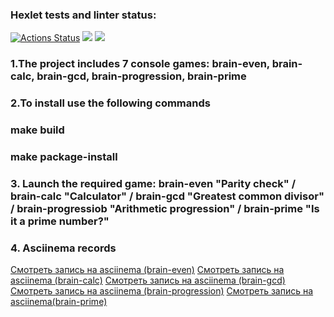 ### Hexlet tests and linter status:
[![Actions Status](https://github.com/bolnitsa/python-project-49/actions/workflows/hexlet-check.yml/badge.svg)](https://github.com/bolnitsa/python-project-49/actions)
<a href="https://codeclimate.com/github/bolnitsa/python-project-49/maintainability"><img src="https://api.codeclimate.com/v1/badges/160cc91c6438b20afdac/maintainability" /></a>
<a href="https://codeclimate.com/github/bolnitsa/python-project-49/test_coverage"><img src="https://api.codeclimate.com/v1/badges/160cc91c6438b20afdac/test_coverage" /></a>
### 1.The project includes 7 console games: brain-even, brain-calc, brain-gcd, brain-progression, brain-prime

### 2.To install use the following commands
### make build
### make package-install


### 3. Launch the required game: brain-even "Parity check" / brain-calc "Calculator" / brain-gcd "Greatest common divisor" / brain-progressiob "Arithmetic progression" / brain-prime "Is it a prime number?"

### 4. Asciinema records
[Смотреть запись на asciinema (brain-even)](https://asciinema.org/a/9ZKVSCdXvjUqher7pcgnOHRZO)
[Cмотреть запись на asciinema (brain-calc)](https://asciinema.org/a/WbzhFeqx4daPIwtqPvzJ4kU8j)
[Cмотреть запись на asciinema (brain-gcd)](https://asciinema.org/a/9iPm6SFbwfzfPps02dPazVeBo)
[Смотреть запись на asciinema (brain-progression)](https://asciinema.org/a/S5wW0dDDqggTCJBuTmgm7wd01)
[Cмотреть запись на asciinema(brain-prime)](https://asciinema.org/a/FOErLUueilzGz5Ybm1I6N92gP)
